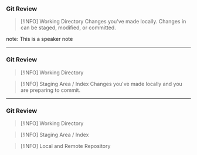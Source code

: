 ### Git Review

> [!INFO] Working Directory
> Changes you've made locally. Changes in can be staged, modified, or committed.

note: This is a speaker note

---

### Git Review

> [!INFO] Working Directory

> [!INFO] Staging Area / Index
> Changes you've made locally and you are preparing to commit.

---

### Git Review

> [!INFO] Working Directory

> [!INFO] Staging Area / Index

> [!INFO] Local and Remote Repository
> 